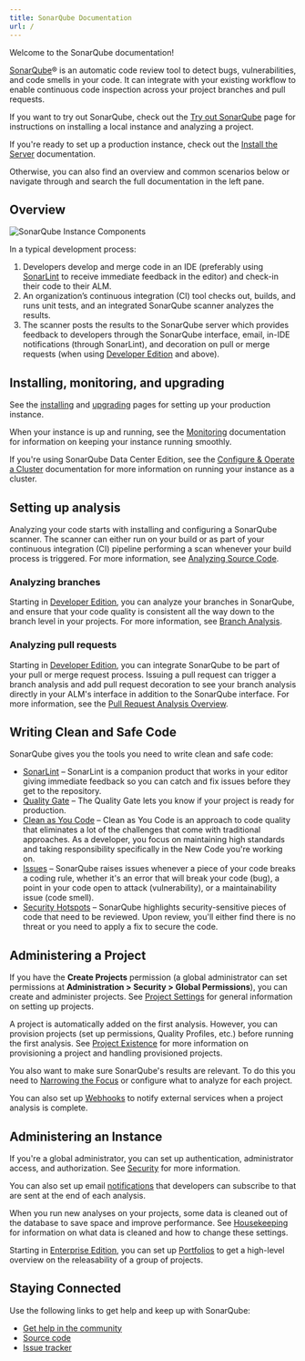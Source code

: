 ```yaml
---
title: SonarQube Documentation
url: /
---
```


Welcome to the SonarQube documentation! 

[SonarQube](http://www.sonarqube.org/)® is an automatic code review tool to detect bugs, vulnerabilities, and code smells in your code. It can integrate with your existing workflow to enable continuous code inspection across your project branches and pull requests.

If you want to try out SonarQube, check out the [Try out SonarQube](/setup/get-started-2-minutes/) page for instructions on installing a local instance and analyzing a project.

If you're ready to set up a production instance, check out the [Install the Server](/setup/install-server/) documentation.

Otherwise, you can also find an overview and common scenarios below or navigate through and search the full documentation in the left pane.

## Overview

![SonarQube Instance Components](/images/dev-cycle.png)

In a typical development process:  

1. Developers develop and merge code in an IDE (preferably using [SonarLint](https://www.sonarlint.org/) to receive immediate feedback in the editor) and check-in their code to their ALM.
1. An organization’s continuous integration (CI) tool checks out, builds, and runs unit tests, and an integrated SonarQube scanner analyzes the results.
1. The scanner posts the results to the SonarQube server which provides feedback to developers through the SonarQube interface, email, in-IDE notifications (through SonarLint), and decoration on pull or merge requests (when using [Developer Edition](https://redirect.sonarsource.com/editions/developer.html) and above).

## Installing, monitoring, and upgrading

See the [installing](/setup/install-server/) and [upgrading](/setup/upgrading/) pages for setting up your production instance.

When your instance is up and running, see the [Monitoring](/instance-administration/monitoring/) documentation for information on keeping your instance running smoothly.

If you're using SonarQube Data Center Edition, see the [Configure & Operate a Cluster](/setup/operate-cluster/) documentation for more information on running your instance as a cluster.

## Setting up analysis

Analyzing your code starts with installing and configuring a SonarQube scanner. The scanner can either run on your build or as part of your continuous integration (CI) pipeline performing a scan whenever your build process is triggered. For more information, see [Analyzing Source Code](/analysis/overview/). 

### Analyzing branches

Starting in [Developer Edition](https://redirect.sonarsource.com/editions/developer.html), you can analyze your branches in SonarQube, and ensure that your code quality is consistent all the way down to the branch level in your projects. For more information, see [Branch Analysis](/branches/overview/).

### Analyzing pull requests

Starting in [Developer Edition](https://redirect.sonarsource.com/editions/developer.html), you can integrate SonarQube to be part of your pull or merge request process. Issuing a pull request can trigger a branch analysis and add pull request decoration to see your branch analysis directly in your ALM's interface in addition to the SonarQube interface. For more information, see the [Pull Request Analysis Overview](/analysis/pull-request/).

## Writing Clean and Safe Code

SonarQube gives you the tools you need to write clean and safe code:

- [SonarLint](https://www.sonarlint.org/) – SonarLint is a companion product that works in your editor giving immediate feedback so you can catch and fix issues before they get to the repository.
- [Quality Gate](/user-guide/quality-gates/) – The Quality Gate lets you know if your project is ready for production. 
- [Clean as You Code](/user-guide/clean-as-you-code/) – Clean as You Code is an approach to code quality that eliminates a lot of the challenges that come with traditional approaches. As a developer, you focus on maintaining high standards and taking responsibility specifically in the New Code you're working on.
- [Issues](/user-guide/issues/) – SonarQube raises issues whenever a piece of your code breaks a coding rule, whether it's an error that will break your code (bug), a point in your code open to attack (vulnerability), or a maintainability issue (code smell).
- [Security Hotspots](/user-guide/security-hotspots/) – SonarQube highlights security-sensitive pieces of code that need to be reviewed. Upon review, you'll either find there is no threat or you need to apply a fix to secure the code.
 
## Administering a Project

If you have the **Create Projects** permission (a global administrator can set permissions at **Administration > Security > Global Permissions**), you can create and administer projects. See [Project Settings](/project-administration/project-settings/) for general information on setting up projects. 

A project is automatically added on the first analysis. However, you can provision projects (set up permissions, Quality Profiles, etc.) before running the first analysis. See [Project Existence](/project-administration/project-existence/) for more information on provisioning a project and handling provisioned projects.

You also want to make sure SonarQube's results are relevant. To do this you need to [Narrowing the Focus](/project-administration/narrowing-the-focus/) or configure what to analyze for each project.

You can also set up [Webhooks](/project-administration/webhooks/) to notify external services when a project analysis is complete.

## Administering an Instance

If you're a global administrator, you can set up authentication, administrator access, and authorization. See [Security](/instance-administration/security/) for more information.

You can also set up email [notifications](/instance-administration/notifications/) that developers can subscribe to that are sent at the end of each analysis. 

When you run new analyses on your projects, some data is cleaned out of the database to save space and improve performance. See [Housekeeping](/instance-administration/housekeeping/) for information on what data is cleaned and how to change these settings.

Starting in [Enterprise Edition](https://www.sonarqube.org/enterprise-edition/), you can set up [Portfolios](/user-guide/portfolios/) to get a high-level overview on the releasability of a group of projects.  

## Staying Connected

Use the following links to get help and keep up with SonarQube:

- [Get help in the community](https://www.sonarqube.org/community/)
- [Source code](https://github.com/SonarSource)
- [Issue tracker](https://jira.sonarsource.com/)